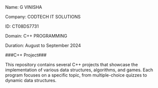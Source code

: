 Name: G VINISHA

Company: CODTECH IT SOLUTIONS

ID: CT08DS7731

Domain: C++ PROGRAMMING

Duration: August to September 2024

###C++ Project###

This repository contains several C++ projects that showcase the implementation of various data structures, algorithms, and games. Each program focuses on a specific topic, from multiple-choice quizzes to dynamic data structures.

    



